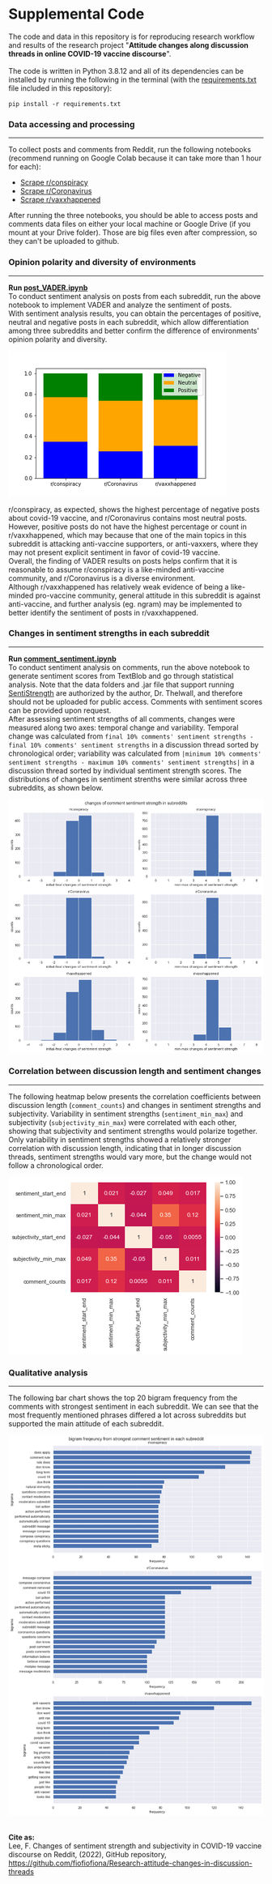 # Supplemental Code
The code and data in this repository is for reproducing research workflow and results of the research project "**Attitude changes along discussion threads in online COVID-19 vaccine discourse**".\
\
The code is written in Python 3.8.12 and all of its dependencies can be installed by running the following in the terminal (with the [requirements.txt](https://github.com/fiofiofiona/Research-attitude-changes-in-discussion-threads/blob/master/requirements.txt) file included in this repository):
```
pip install -r requirements.txt
```
### Data accessing and processing
------
To collect posts and comments from Reddit, run the following notebooks (recommend running on Google Colab because it can take more than 1 hour for each):
* [Scrape r/conspiracy](https://github.com/fiofiofiona/Research-attitude-changes-in-discussion-threads/blob/master/conspiracy.ipynb)
* [Scrape r/Coronavirus](https://github.com/fiofiofiona/Research-attitude-changes-in-discussion-threads/blob/master/covid.ipynb)
* [Scrape r/vaxxhappened](https://github.com/fiofiofiona/Research-attitude-changes-in-discussion-threads/blob/master/vaxx.ipynb)

After running the three notebooks, you should be able to access posts and comments data files on either your local machine or Google Drive (if you mount at your Drive folder). Those are big files even after compression, so they can't be uploaded to github. 

### Opinion polarity and diversity of environments
------
**Run [post_VADER.ipynb](https://github.com/fiofiofiona/Research-attitude-changes-in-discussion-threads/blob/master/post_VADER.ipynb)**\
To conduct sentiment analysis on posts from each subreddit, run the above notebook to implement VADER and analyze the sentiment of posts.\
With sentiment analysis results, you can obtain the percentages of positive, neutral and negative posts in each subreddit, which allow differentiation among three subreddits and better confirm the difference of environments' opinion polarity and diversity.

![subreddit](data/subreddit_percentage.png)

r/conspiracy, as expected, shows the highest percentage of negative posts about covid-19 vaccine, and r/Coronavirus contains most neutral posts.\
However, positive posts do not have the highest percentage or count in r/vaxxhappened, which may because that one of the main topics in this subreddit is attacking anti-vaccine supporters, or anti-vaxxers, where they may not present explicit sentiment in favor of covid-19 vaccine.\
Overall, the finding of VADER results on posts helps confirm that it is reasonable to assume r/conspiracy is a like-minded anti-vaccine community, and r/Coronavirus is a diverse environment.\
Although r/vaxxhappened has relatively weak evidence of being a like-minded pro-vaccine community, general attitude in this subreddit is against anti-vaccine, and further analysis (eg. ngram) may be implemented to better identify the sentiment of posts in r/vaxxhappened.

### Changes in sentiment strengths in each subreddit 
------
**Run [comment_sentiment.ipynb](https://github.com/fiofiofiona/Research-attitude-changes-in-discussion-threads/blob/master/comment_sentiment.ipynb)**\
To conduct sentiment analysis on comments, run the above notebook to generate sentiment scores from TextBlob and go through statistical analysis. Note that the data folders and .jar file that support running [SentiStrength](http://sentistrength.wlv.ac.uk/) are authorized by the author, Dr. Thelwall, and therefore should not be uploaded for public access. Comments with sentiment scores can be provided upon request.\
After assessing sentiment strengths of all comments, changes were measured along two axes: temporal change and variability. Temporal change was calculated from `final 10% comments' sentiment strengths - final 10% comments' sentiment strengths` in a discussion thread sorted by chronological order; variability was calculated from `|minimum 10% comments' sentiment strengths - maximum 10% comments' sentiment strengths|` in a discussion thread sorted by individual sentiment strength scores. The distributions of changes in sentiment strenths were similar across three subreddits, as shown below. 

![sentiment change distribution](data/senti_strength_change_hist.png)

### Correlation between discussion length and sentiment changes
------
The following heatmap below presents the correlation coefficients between discussion length (`comment_counts`) and changes in sentiment strengths and subjectivity. Variability in sentiment strengths (`sentiment_min_max`) and subjectivity (`subjectivity_min_max`) were correlated with each other, showing that subjectivity and sentiment strengths would polarize together. Only variability in sentiment strengths showed a relatively stronger correlation with discussion length, indicating that in longer discussion threads, sentiment strengths would vary more, but the change would not follow a chronological order. 

![correlation](data/all_correlation.png)

### Qualitative analysis
------
The following bar chart shows the top 20 bigram frequency from the comments with strongest sentiment in each subreddit. We can see that the most frequently mentioned phrases differed a lot across subreddits but supported the main attitude of each subreddit.

![barchart](data/bigram_strong_senti.png)


\
**Cite as:**\
Lee, F. Changes of sentiment strength and subjectivity in COVID-19 vaccine discourse on Reddit, (2022), GitHub repository, https://github.com/fiofiofiona/Research-attitude-changes-in-discussion-threads
